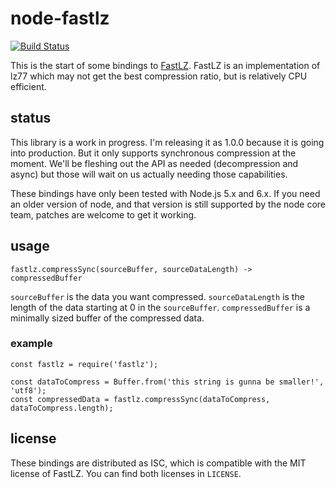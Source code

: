 # node-fastlz

[![Build Status](https://travis-ci.org/sparkypants/node-fastlz.svg?branch=master)](https://travis-ci.org/sparkypants/node-fastlz)

This is the start of some bindings to [FastLZ](http://fastlz.org/). FastLZ is an
implementation of lz77 which may not get the best compression ratio, but is
relatively CPU efficient.

## status

This library is a work in progress. I'm releasing it as 1.0.0 because it is
going into production. But it only supports synchronous compression at the
moment. We'll be fleshing out the API as needed (decompression and async) but
those will wait on us actually needing those capabilities.

These bindings have only been tested with Node.js 5.x and 6.x. If you need an
older version of node, and that version is still supported by the node core
team, patches are welcome to get it working.

## usage

`fastlz.compressSync(sourceBuffer, sourceDataLength) -> compressedBuffer`

`sourceBuffer` is the data you want compressed. `sourceDataLength` is the length
of the data starting at 0 in the `sourceBuffer`. `compressedBuffer` is a
minimally sized buffer of the compressed data.

### example

```
const fastlz = require('fastlz');

const dataToCompress = Buffer.from('this string is gunna be smaller!', 'utf8');
const compressedData = fastlz.compressSync(dataToCompress, dataToCompress.length);
```

## license

These bindings are distributed as ISC, which is compatible with the MIT license
of FastLZ. You can find both licenses in `LICENSE`.
